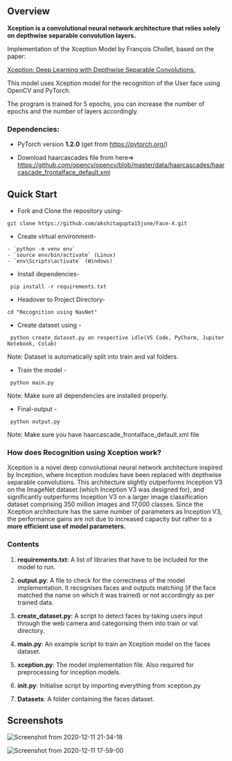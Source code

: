 ## Overview
**Xception is a convolutional neural network architecture that relies solely on depthwise separable convolution layers.**

Implementation of the Xception Model by François Chollet, based on the paper:

[Xception: Deep Learning with Depthwise Separable Convolutions.](https://arxiv.org/abs/1610.02357)

This model uses Xception model for the recognition of the User face using OpenCV and PyTorch.

The program is trained for 5 epochs, you can increase the number of epochs and the number of layers accordingly.


### Dependencies:
* PyTorch version **1.2.0** (get from https://pytorch.org/)

* Download haarcascades file from here=> https://github.com/opencv/opencv/blob/master/data/haarcascades/haarcascade_frontalface_default.xml

## Quick Start

- Fork and Clone the repository using-
```
git clone https://github.com/akshitagupta15june/Face-X.git
```
- Create virtual environment-
```
- `python -m venv env`
- `source env/bin/activate` (Linux)
- `env\Scripts\activate` (Windows)
```
- Install dependencies-
```
 pip install -r requirements.txt
```

- Headover to Project Directory- 
```
cd "Recognition using NasNet"
```
- Create dataset using -
```
 python create_dataset.py on respective idle(VS Code, PyCharm, Jupiter Notebook, Colab)
```
Note: Dataset is automatically split into train and val folders.

- Train the model -
```
 python main.py
```
Note: Make sure all dependencies are installed properly.

- Final-output -
```
 python output.py
```
Note: Make sure you have haarcascade_frontalface_default.xml file 

### How does Recognition using Xception work?

Xception is a novel deep convolutional neural network architecture inspired by Inception, where Inception modules have been replaced with depthwise separable convolutions.
This architecture slightly outperforms Inception V3 on the ImageNet dataset (which Inception V3 was designed for), and significantly outperforms Inception V3 on a larger image classification dataset comprising 350 million images and 17,000 classes. Since the Xception architecture has the same number of parameters as Inception V3, the performance gains are not due to increased capacity but rather to a **more efficient use of model parameters.**


### Contents

1. **requirements.txt**: A list of libraries that have to be included for the model to run. 

2. **output.py**: A file to check for the correctness of the model implementation. It recognises faces and outputs matching (if the face matched the name on which it was trained) or not accordingly as per trained data.

3. **create_dataset.py**: A script to detect faces by taking users input through the web camera and categorising them into train or val directory.

4. **main.py**: An example script to train an Xception model on the faces dataset.

5. **xception.py**: The model implementation file. Also required for preprocessing for inception models.

6. **__init__.py**: Initialise script by importing everything from xception.py

7. **Datasets**: A folder containing the faces dataset.

## Screenshots

![Screenshot from 2020-12-11 21-34-18](https://user-images.githubusercontent.com/53366877/110513516-533d4300-812c-11eb-9cde-7566de26682f.png)

![Screenshot from 2020-12-11 17-59-00](https://user-images.githubusercontent.com/53366877/110513613-6ea84e00-812c-11eb-86ec-d3fcecf921be.png)
